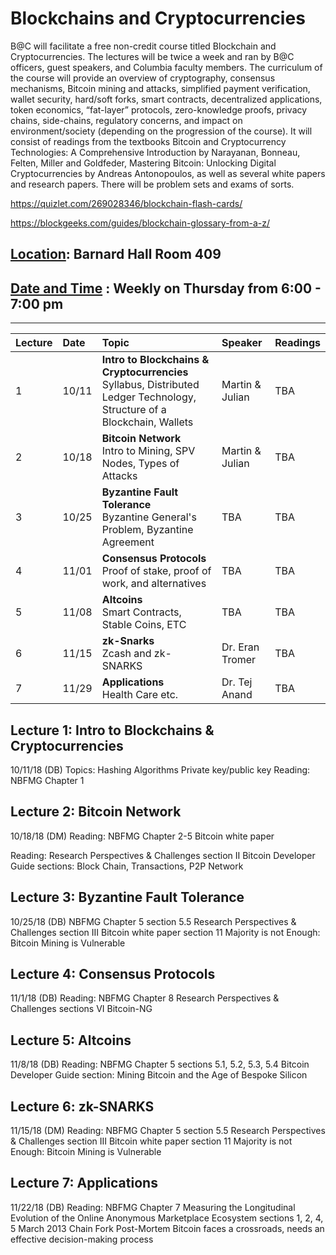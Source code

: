 # Blockchains and Cryptocurrencies 

B@C will facilitate a free non-credit course titled Blockchain and Cryptocurrencies. The lectures will be twice a week and ran by B@C officers, guest speakers, and Columbia faculty members. The curriculum of the course will provide an overview of cryptography, consensus mechanisms, Bitcoin mining and attacks, simplified payment verification, wallet security, hard/soft forks, smart contracts, decentralized applications, token economics, “fat-layer” protocols, zero-knowledge proofs, privacy chains, side-chains, regulatory concerns, and impact on environment/society (depending on the progression of the course). It will consist of readings from the textbooks Bitcoin and Cryptocurrency Technologies: A Comprehensive Introduction by Narayanan, Bonneau, Felten, Miller and Goldfeder, Mastering Bitcoin: Unlocking Digital Cryptocurrencies by Andreas Antonopoulos, as well as several white papers and research papers. There will be problem sets and exams of sorts. 

https://quizlet.com/269028346/blockchain-flash-cards/

https://blockgeeks.com/guides/blockchain-glossary-from-a-z/

## [Location](https://www.google.com/maps/place/Barnard+Hall/@40.8086986,-73.9637763,18z/data=!4m5!3m4!1s0x0:0xcb13ae98cab54656!8m2!3d40.8092104!4d-73.963948): Barnard Hall Room 409

## [Date and Time](https://calendar.google.com/calendar?cid=Y29sdW1iaWEuZWR1X2l2Z24wODdibGU5bWhhZ3ZoZGZpc3FtcmRzQGdyb3VwLmNhbGVuZGFyLmdvb2dsZS5jb20) : Weekly on Thursday from 6:00 - 7:00 pm
------

| Lecture | Date | Topic | Speaker | Readings |
| :--- | :---  | :---  | :---  | :---  |
| 1   | 10/11 | **Intro to Blockchains & Cryptocurrencies**  <br> Syllabus, Distributed Ledger Technology, Structure of a Blockchain, Wallets  | Martin & Julian  |  TBA |
| 2   | 10/18 | **Bitcoin Network** <br>  Intro to Mining, SPV Nodes, Types of Attacks | Martin & Julian  |  TBA  |
| 3   | 10/25 | **Byzantine Fault Tolerance** <br>  Byzantine General's Problem, Byzantine Agreement  | TBA  |  TBA |
| 4   | 11/01 | **Consensus Protocols** <br>  Proof of stake, proof of work, and alternatives  | TBA   |  TBA  |
| 5   | 11/08 | **Altcoins** <br>  Smart Contracts, Stable Coins, ETC  | TBA  |  TBA |
| 6   | 11/15 | **zk-Snarks** <br>  Zcash and zk-SNARKS  | Dr. Eran Tromer  |  TBA  |
| 7   | 11/29 | **Applications** <br> Health Care etc.  | Dr. Tej Anand  |  TBA  |

## Lecture 1: Intro to Blockchains & Cryptocurrencies
10/11/18
(DB)
Topics:
Hashing Algorithms
Private key/public key
Reading:
NBFMG Chapter 1 

 
## Lecture 2: Bitcoin Network

10/18/18
(DM)
Reading:
NBFMG Chapter 2-5
Bitcoin white paper

Reading:
Research Perspectives & Challenges section II
Bitcoin Developer Guide sections: Block Chain, Transactions, P2P Network

 
## Lecture 3: Byzantine Fault Tolerance 
10/25/18
(DB)
NBFMG Chapter 5 section 5.5
Research Perspectives & Challenges section III
Bitcoin white paper section 11
Majority is not Enough: Bitcoin Mining is Vulnerable

 
## Lecture 4: Consensus Protocols
11/1/18
(DB)
Reading:
NBFMG Chapter 8
Research Perspectives & Challenges sections VI
Bitcoin-NG
 
## Lecture 5: Altcoins

11/8/18
(DB)
Reading:
NBFMG Chapter 5 sections 5.1, 5.2, 5.3, 5.4
Bitcoin Developer Guide section: Mining
Bitcoin and the Age of Bespoke Silicon

 
## Lecture 6: zk-SNARKS

11/15/18
(DM)
Reading:
NBFMG Chapter 5 section 5.5
Research Perspectives & Challenges section III
Bitcoin white paper section 11
Majority is not Enough: Bitcoin Mining is Vulnerable

 
## Lecture 7: Applications

11/22/18
(DB)
Reading:
NBFMG Chapter 7
Measuring the Longitudinal Evolution of the Online Anonymous Marketplace Ecosystem sections 1, 2, 4, 5
March 2013 Chain Fork Post-Mortem
Bitcoin faces a crossroads, needs an effective decision-making process

